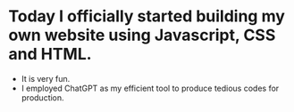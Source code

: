 # Today I officially started building my own website using Javascript, CSS and HTML. 

- It is very fun. 
- I employed ChatGPT as my efficient tool to produce tedious codes for production. 
